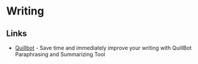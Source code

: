 # Writing

## Links

* [Quillbot](https://quillbot.com) - Save time and immediately improve your writing with QuillBot Paraphrasing and Summarizing Tool

